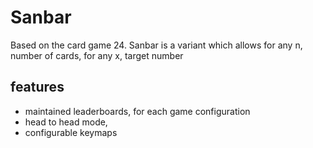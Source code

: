 # Sanbar
Based on the card game 24. Sanbar is a variant which allows for any n, number of cards, for any x, target number

## features
- maintained leaderboards, for each game configuration
- head to head mode,
- configurable keymaps
